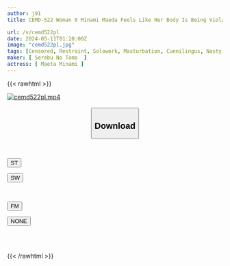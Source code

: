 ```yaml
---
author: j91
title: CEMD-522 Woman 6 Minami Maeda Feels Like Her Body Is Being Violated Persistently As Her Freedom Is Taken Away

url: /v/cemd522pl
date: 2024-05-11T01:20:00Z
image: "cemd522pl.jpg"
tags: [Censored, Restraint, Solowork, Masturbation, Cunnilingus, Nasty, Hardcore, Acme · Orgasm	]
maker: [ Serebu No Tomo  ]
actress: [ Maeta Minami ]
---
```



{{< rawhtml >}}

<div class="video" data-videoid="06XD74ZV2afbqrl">
    <a href="javascript:;">
        <img src="/v/cemd522pl/cemd522pl.jpg" width="WIDTH" height="HEIGHT" alt="cemd522pl.mp4" loading="lazy">
    </a>
</div>

<script type="text/javascript" src="https://j91.asia/asset/on-demand-st.js"></script>

<br>
  <link rel="stylesheet" href="https://j91.asia/asset/bs5.css">
  
  <center>
  <button class="btn btn-primary" type="button" data-bs-toggle="collapse" data-bs-target=".multi-collapse" aria-expanded="false" aria-controls="multiCollapseExample1 multiCollapseExample2"><h2>Download</h2></button></center>
</p>
<div class="row">
  <div class="col">
    <div class="collapse multi-collapse" id="multiCollapseExample1">
      <div class="card card-body">
	      	      <br>
<div class="buttons">  
<p><a href="https://streamtape.to/v/06XD74ZV2afbqrl" target="_blank"><button class="btn-hover color-3"><i class="fa fa-download"></i> ST</button></a></p>
<p><a href="https://asnwish.com/61wk9bja5wzf" target="_blank"><button class="btn-hover color-2"><i class="fa fa-download"></i> SW</button></a></p></div>
    </div>
  </div>
</div>
  <div class="col">
    <div class="collapse multi-collapse" id="multiCollapseExample2">
      <div class="card card-body">
	      <br>
<div class="buttons">
<p><a href="https://filemoon.sx/d/ya5ypxq4vzwc"><button class="btn-hover color-8"><i class="fa fa-download"></i> FM</button></a></p>
<p><a href="javascript:;"><button class="btn-hover color-9"><i class="fa fa-download"></i> NONE</button></a></p></div>
<br><br>
      </div>
    </div>
  </div>
</div>

{{< /rawhtml >}}